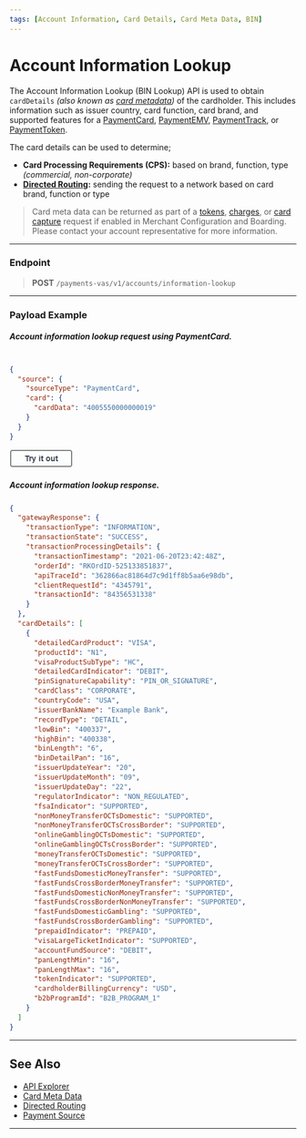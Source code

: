 ```yaml
---
tags: [Account Information, Card Details, Card Meta Data, BIN]
---
```


# Account Information Lookup

The Account Information Lookup (BIN Lookup) API is used to obtain `cardDetails` *(also known as [card metadata](?path=docs/Resources/Master-Data/Card-Details.md))* of the cardholder. This includes information such as issuer country, card function, card brand, and supported features for a [PaymentCard](?path=docs/Resources/Guides/Payment-Sources/Payment-Card.md), [PaymentEMV](?path=docs/In-Person/Encrypted-Payments/EMV.md), [PaymentTrack](?path=docs/In-Person/Encrypted-Payments/Track.md), or [PaymentToken](?path=docs/Resources/API-Documents/Payments_VAS/Payment-Token.md).

The card details can be used to determine;

- **Card Processing Requirements (CPS):** based on brand, function, type _(commercial, non-corporate)_
- **[Directed Routing](?path=docs/Resources/Guides/Transaction-Routing/Directed-Routing.md):** sending the request to a network based on card brand, function or type

<!-- theme: info -->
> Card meta data can be returned as part of a [tokens](?path=docs/Resources/API-Documents/Payments_VAS/Payment-Token.md), [charges](?path=docs/Resources/API-Documents/Payments/Charges.md), or [card capture](?path=docs/Online-Mobile-Digital/Secure-Data-Capture/API/API-Only.md) request if enabled in Merchant Configuration and Boarding. Please contact your account representative for more information.

---

### Endpoint
<!-- theme: success -->
> **POST** `/payments-vas/v1/accounts/information-lookup`

---

### Payload Example

<!--
type: tab
titles: Request, Response
-->

##### Account information lookup request using PaymentCard.

```json

{
  "source": {
    "sourceType": "PaymentCard",
    "card": {
      "cardData": "4005550000000019"
    }
  }
}

```

[![Try it out](../../../../assets/images/button.png)](../api/?type=post&path=/payments-vas/v1/accounts/information-lookup)

<!--
type: tab
-->

##### Account information lookup response.

```json
{
  "gatewayResponse": {
    "transactionType": "INFORMATION",
    "transactionState": "SUCCESS",
    "transactionProcessingDetails": {
      "transactionTimestamp": "2021-06-20T23:42:48Z",
      "orderId": "RKOrdID-525133851837",
      "apiTraceId": "362866ac81864d7c9d1ff8b5aa6e98db",
      "clientRequestId": "4345791",
      "transactionId": "84356531338"
    }
  },
  "cardDetails": [
    {
      "detailedCardProduct": "VISA",
      "productId": "N1",
      "visaProductSubType": "HC",
      "detailedCardIndicator": "DEBIT",
      "pinSignatureCapability": "PIN_OR_SIGNATURE",
      "cardClass": "CORPORATE",
      "countryCode": "USA",
      "issuerBankName": "Example Bank",
      "recordType": "DETAIL",
      "lowBin": "400337",
      "highBin": "400338",
      "binLength": "6",
      "binDetailPan": "16",
      "issuerUpdateYear": "20",
      "issuerUpdateMonth": "09",
      "issuerUpdateDay": "22",
      "regulatorIndicator": "NON_REGULATED",
      "fsaIndicator": "SUPPORTED",
      "nonMoneyTransferOCTsDomestic": "SUPPORTED",
      "nonMoneyTransferOCTsCrossBorder": "SUPPORTED",
      "onlineGamblingOCTsDomestic": "SUPPORTED",
      "onlineGamblingOCTsCrossBorder": "SUPPORTED",
      "moneyTransferOCTsDomestic": "SUPPORTED",
      "moneyTransferOCTsCrossBorder": "SUPPORTED",
      "fastFundsDomesticMoneyTransfer": "SUPPORTED",
      "fastFundsCrossBorderMoneyTransfer": "SUPPORTED",
      "fastFundsDomesticNonMoneyTransfer": "SUPPORTED",
      "fastFundsCrossBorderNonMoneyTransfer": "SUPPORTED",
      "fastFundsDomesticGambling": "SUPPORTED",
      "fastFundsCrossBorderGambling": "SUPPORTED",
      "prepaidIndicator": "PREPAID",
      "visaLargeTicketIndicator": "SUPPORTED",
      "accountFundSource": "DEBIT",
      "panLengthMin": "16",
      "panLengthMax": "16",
      "tokenIndicator": "SUPPORTED",
      "cardholderBillingCurrency": "USD",
      "b2bProgramId": "B2B_PROGRAM_1"
    }
  ]
}
```

<!-- type: tab-end -->

---

## See Also

- [API Explorer](../api/?type=post&path=/payments-vas/v1/accounts/information-lookup)
- [Card Meta Data](?path=docs/Resources/Master-Data/Card-Details.md)
- [Directed Routing](?oath=docs/Resources/Guides/Transaction-Routing/Directed-Routing.md)
- [Payment Source](?path=docs/Resources/Guides/Payment-Sources/Source-Type.md)

---
